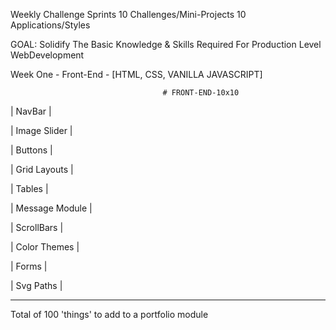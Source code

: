 
Weekly Challenge Sprints
 10 Challenges/Mini-Projects
  10 Applications/Styles

GOAL:
Solidify The Basic Knowledge & Skills Required For Production Level WebDevelopment

Week One - Front-End - [HTML, CSS, VANILLA JAVASCRIPT]

                                      # FRONT-END-10x10
                                      
 | NavBar | 

 | Image Slider | 

 | Buttons | 

 | Grid Layouts | 

 | Tables | 

 | Message Module | 

 | ScrollBars |

 | Color Themes | 

 | Forms | 

 | Svg Paths |



__________________________________________________________________________________________ 

Total of 100 'things' to add to a portfolio module 
